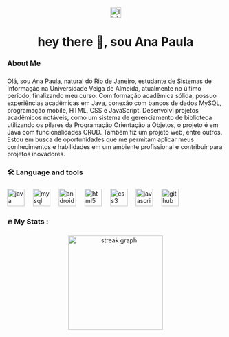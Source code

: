<div align="center">
  <a href="https://www.linkedin.com/in/anapaulasouza021" target="_blank">
    <img src="https://img.shields.io/static/v1?message=LinkedIn&logo=linkedin&label=&color=0077B5&logoColor=white&labelColor=&style=for-the-badge" height="25" alt="linkedin logo"  />
  </a>
</div>

###

<h1 align="center">hey there 👋, sou Ana Paula</h1>

###

<h3 align="left">About Me</h3>

###

<p align="left">Olá, sou Ana Paula, natural do Rio de Janeiro, estudante de Sistemas de Informação na Universidade Veiga de Almeida, atualmente no último período, finalizando meu curso. Com formação acadêmica sólida, possuo experiências acadêmicas em Java, conexão com bancos de dados MySQL, programação mobile, HTML, CSS e JavaScript. Desenvolvi projetos acadêmicos notáveis, como um sistema de gerenciamento de biblioteca utilizando os pilares da Programação Orientação a Objetos, o projeto é em Java com funcionalidades CRUD. Também fiz um projeto web, entre outros. Estou em busca de oportunidades que me permitam aplicar meus conhecimentos e habilidades em um ambiente profissional e contribuir para projetos inovadores.</p>

###

<h3 align="left">🛠 Language and tools</h3>

###

<div align="left">
  <img src="https://cdn.jsdelivr.net/gh/devicons/devicon/icons/java/java-original.svg" height="40" alt="java logo"  />
  <img width="12" />
  <img src="https://cdn.jsdelivr.net/gh/devicons/devicon/icons/mysql/mysql-original.svg" height="40" alt="mysql logo"  />
  <img width="12" />
  <img src="https://cdn.jsdelivr.net/gh/devicons/devicon/icons/android/android-original.svg" height="40" alt="android logo"  />
  <img width="12" />
  <img src="https://cdn.jsdelivr.net/gh/devicons/devicon/icons/html5/html5-original.svg" height="40" alt="html5 logo"  />
  <img width="12" />
  <img src="https://cdn.jsdelivr.net/gh/devicons/devicon/icons/css3/css3-original.svg" height="40" alt="css3 logo"  />
  <img width="12" />
  <img src="https://cdn.jsdelivr.net/gh/devicons/devicon/icons/javascript/javascript-original.svg" height="40" alt="javascript logo"  />
  <img width="12" />
  <img src="https://cdn.jsdelivr.net/gh/devicons/devicon/icons/github/github-original.svg" height="40" alt="github logo"  />
</div>

###

<h3 align="left">🔥   My Stats :</h3>

###

<div align="center">
  <img src="https://streak-stats.demolab.com?user=Paula-021&locale=en&mode=daily&theme=dark&hide_border=false&border_radius=5&order=3" height="220" alt="streak graph"  />
</div>

###

